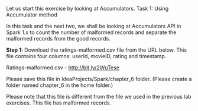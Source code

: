 Let us start this exercise by looking at Accumulators.
Task 1: Using Accumulator method

In this task and the next two, we shall be looking at Accumulators API in Spark 1.x to count the number of malformed records and separate the malformed records from the good records.

**Step 1:** Download the ratings-malformed.csv file from the URL below. This file contains four columns: userId, movieID, rating and timestamp.

Ratings-malformed.csv - http://bit.ly/2WuTese

Please save this file in IdeaProjects/Spark/chapter_6 folder. (Please create a folder named chapter_6 in the home folder.)

Please note that this file is different from the file we used in the previous lab exercises. This file has malformed records.
